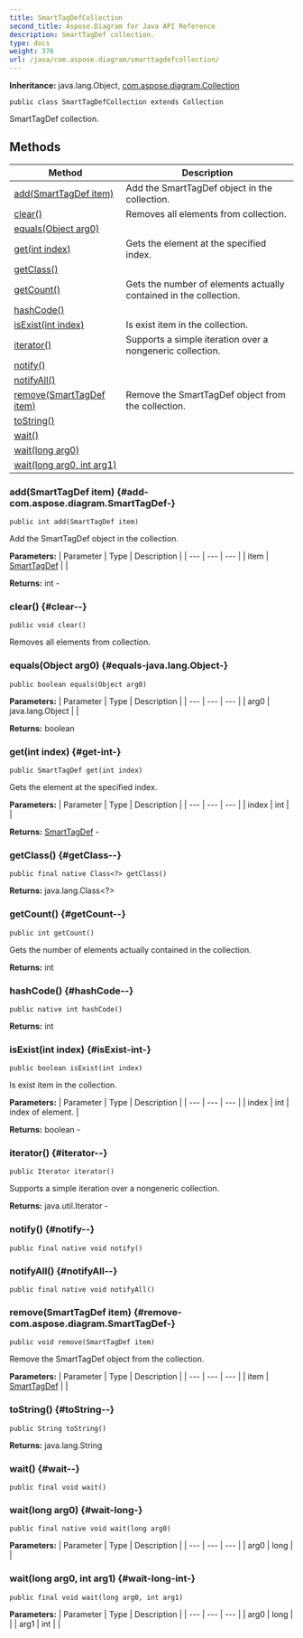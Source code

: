 ```yaml
---
title: SmartTagDefCollection
second_title: Aspose.Diagram for Java API Reference
description: SmartTagDef collection.
type: docs
weight: 376
url: /java/com.aspose.diagram/smarttagdefcollection/
---
```


**Inheritance:**
java.lang.Object, [com.aspose.diagram.Collection](../../com.aspose.diagram/collection)
```
public class SmartTagDefCollection extends Collection
```

SmartTagDef collection.
## Methods

| Method | Description |
| --- | --- |
| [add(SmartTagDef item)](#add-com.aspose.diagram.SmartTagDef-) | Add the SmartTagDef object in the collection. |
| [clear()](#clear--) | Removes all elements from collection. |
| [equals(Object arg0)](#equals-java.lang.Object-) |  |
| [get(int index)](#get-int-) | Gets the element at the specified index. |
| [getClass()](#getClass--) |  |
| [getCount()](#getCount--) | Gets the number of elements actually contained in the collection. |
| [hashCode()](#hashCode--) |  |
| [isExist(int index)](#isExist-int-) | Is exist item in the collection. |
| [iterator()](#iterator--) | Supports a simple iteration over a nongeneric collection. |
| [notify()](#notify--) |  |
| [notifyAll()](#notifyAll--) |  |
| [remove(SmartTagDef item)](#remove-com.aspose.diagram.SmartTagDef-) | Remove the SmartTagDef object from the collection. |
| [toString()](#toString--) |  |
| [wait()](#wait--) |  |
| [wait(long arg0)](#wait-long-) |  |
| [wait(long arg0, int arg1)](#wait-long-int-) |  |
### add(SmartTagDef item) {#add-com.aspose.diagram.SmartTagDef-}
```
public int add(SmartTagDef item)
```


Add the SmartTagDef object in the collection.

**Parameters:**
| Parameter | Type | Description |
| --- | --- | --- |
| item | [SmartTagDef](../../com.aspose.diagram/smarttagdef) |  |

**Returns:**
int - 
### clear() {#clear--}
```
public void clear()
```


Removes all elements from collection.

### equals(Object arg0) {#equals-java.lang.Object-}
```
public boolean equals(Object arg0)
```




**Parameters:**
| Parameter | Type | Description |
| --- | --- | --- |
| arg0 | java.lang.Object |  |

**Returns:**
boolean
### get(int index) {#get-int-}
```
public SmartTagDef get(int index)
```


Gets the element at the specified index.

**Parameters:**
| Parameter | Type | Description |
| --- | --- | --- |
| index | int |  |

**Returns:**
[SmartTagDef](../../com.aspose.diagram/smarttagdef) - 
### getClass() {#getClass--}
```
public final native Class<?> getClass()
```




**Returns:**
java.lang.Class<?>
### getCount() {#getCount--}
```
public int getCount()
```


Gets the number of elements actually contained in the collection.

**Returns:**
int
### hashCode() {#hashCode--}
```
public native int hashCode()
```




**Returns:**
int
### isExist(int index) {#isExist-int-}
```
public boolean isExist(int index)
```


Is exist item in the collection.

**Parameters:**
| Parameter | Type | Description |
| --- | --- | --- |
| index | int | index of element. |

**Returns:**
boolean - 
### iterator() {#iterator--}
```
public Iterator iterator()
```


Supports a simple iteration over a nongeneric collection.

**Returns:**
java.util.Iterator - 
### notify() {#notify--}
```
public final native void notify()
```




### notifyAll() {#notifyAll--}
```
public final native void notifyAll()
```




### remove(SmartTagDef item) {#remove-com.aspose.diagram.SmartTagDef-}
```
public void remove(SmartTagDef item)
```


Remove the SmartTagDef object from the collection.

**Parameters:**
| Parameter | Type | Description |
| --- | --- | --- |
| item | [SmartTagDef](../../com.aspose.diagram/smarttagdef) |  |

### toString() {#toString--}
```
public String toString()
```




**Returns:**
java.lang.String
### wait() {#wait--}
```
public final void wait()
```




### wait(long arg0) {#wait-long-}
```
public final native void wait(long arg0)
```




**Parameters:**
| Parameter | Type | Description |
| --- | --- | --- |
| arg0 | long |  |

### wait(long arg0, int arg1) {#wait-long-int-}
```
public final void wait(long arg0, int arg1)
```




**Parameters:**
| Parameter | Type | Description |
| --- | --- | --- |
| arg0 | long |  |
| arg1 | int |  |

